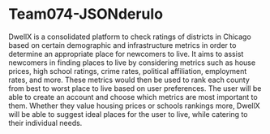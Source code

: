 # Team074-JSONderulo
DwellX is a consolidated platform to check ratings of districts in Chicago based on certain demographic and infrastructure metrics in order to determine an appropriate place for newcomers to live. It aims to assist newcomers in finding places to live by considering metrics such as house prices, high school ratings, crime rates, political affiliation, employment rates, and more. These metrics would then be used to rank each county from best to worst place to live based on user preferences.
The user will be able to create an account and choose which metrics are most important to them. Whether they value housing prices or schools rankings more, DwellX will be able to suggest ideal places for the user to live, while catering to their individual needs. 

